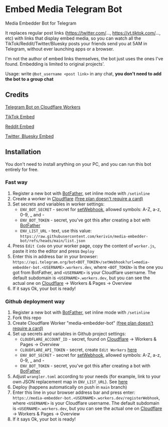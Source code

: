 # Embed Media Telegram Bot

Media Embedder Bot for Telegram

It replaces regular post links (https://twitter.com/..., https://vt.tiktok.com/..., etc) with links that display embed media, so you can watch all the TikTok/Reddit/Twitter/Bluesky posts your friends send you at 5AM in Telegram, without ever launching apps or a browser.

I'm not the author of embed links themselves, the bot just uses the ones I've found. Embedding is limited to original projects'.

Usage: write `@bot_username <post link>` in any chat, **you don't need to add the bot to a group chat**

## Credits

[Telegram Bot on Cloudflare Workers](https://github.com/cvzi/telegram-bot-cloudflare)

[TikTok Embed](https://tfxktok.com/)

[Reddit Embed](https://github.com/dylanpdx/vxReddit)

[Twitter, Bluesky Embed](https://github.com/FixTweet/FxTwitter)


## Installation

You don't need to install anything on your PC, and you can run this bot entirely for free.

### Fast way

1. Register a new bot with [BotFather](https://t.me/BotFather), set inline mode with `/setinline`
1. Create a worker in [Cloudflare](https://dash.cloudflare.com/sign-up/workers-and-pages) [(free plan doesn't require a card)](https://dash.cloudflare.com/sign-up/workers-and-pages)
1. Set secrets and variables in worker settings:
   - `ENV_BOT_SECRET` - secret for [setWebhook](https://core.telegram.org/bots/api#setwebhook), allowed symbols: A-Z, a-z, 0-9, _ and -
   - `ENV_BOT_TOKEN` - secret, you've got this after creating a bot with [BotFather](https://t.me/BotFather)
   - `ENV_LIST_URL` - text, use this value: `https://raw.githubusercontent.com/kerivin/media-embedder-bot/refs/heads/main/list.json`
1. Press `Edit Code` on your worker page, copy the content of `worker.js`, paste it into the editor and press `Deploy`
1. Enter this in address bar in your browser: `https://api.telegram.org/bot<BOT_TOKEN>/setWebhook?url=media-embedder-bot.<USERNAME>.workers.dev`, where `<BOT_TOKEN>` is the one you got from BotFather, and  `<USERNAME>` is your Cloudflare username. The default subdomain is `<USERNAME>.workers.dev`, but you can see the actual one on [Cloudflare](https://dash.cloudflare.com/) -> Workers & Pages -> Overview
1. If it says Ok, your bot is ready!

### Github deployment way

1. Register a new bot with [BotFather](https://t.me/BotFather), set inline mode with `/setinline`
1. Fork this repo
1. Create Cloudflare Worker "media-embedder-bot" [(free plan doesn't require a card)](https://dash.cloudflare.com/sign-up/workers-and-pages)
1. Set up secrets and variables in Github project settings:
   - `CLOUDFLARE_ACCOUNT_ID` - secret, found on [Cloudflare](https://dash.cloudflare.com/) -> Workers & Pages -> Overview
   - `CLOUDFLARE_API_TOKEN` - secret, create `Edit Workers` [here](https://dash.cloudflare.com/profile/api-tokens)
   - `ENV_BOT_SECRET` - secret for [setWebhook](https://core.telegram.org/bots/api#setwebhook), allowed symbols: A-Z, a-z, 0-9, _ and -
   - `ENV_BOT_TOKEN` - secret, you've got this after creating a bot with [BotFather](https://t.me/BotFather)
1. Adjust `wrangler.toml` according to your needs (for example, link to your own JSON replacement map in `ENV_LIST_URL`). See [here](https://developers.cloudflare.com/workers/wrangler/configuration/)
1. Deploy (happens automatically on push in `main` branch)
1. Enter this line in your browser address bar and press enter: `https://media-embedder-bot.<USERNAME>.workers.dev/registerWebhook`, where `<USERNAME>` is your Cloudflare username. The default subdomain is `<USERNAME>.workers.dev`, but you can see the actual one on [Cloudflare](https://dash.cloudflare.com/) -> Workers & Pages -> Overview
1. If it says Ok, your bot is ready!
   
